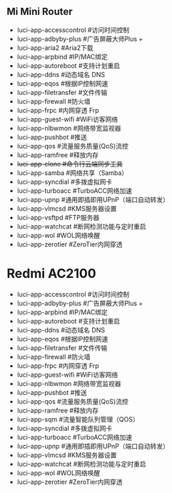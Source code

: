 ## Mi Mini Router
- luci-app-accesscontrol    #访问时间控制
- luci-app-adbyby-plus      #广告屏蔽大师Plus +
- luci-app-aria2            #Aria2下载
- luci-app-arpbind          #IP/MAC绑定
- luci-app-autoreboot       #支持计划重启
- luci-app-ddns             #动态域名 DNS
- luci-app-eqos             #根据IP控制网速
- luci-app-filetransfer     #文件传输
- luci-app-firewall         #防火墙
- luci-app-frpc             #内网穿透 Frp
- luci-app-guest-wifi       #WiFi访客网络
- luci-app-nlbwmon          #网络带宽监视器
- luci-app-pushbot          #推送
- luci-app-qos              #流量服务质量(QoS)流控
- luci-app-ramfree          #释放内存
- ~~luci-app-clone            #命令行云端同步工具~~
- luci-app-samba            #网络共享（Samba）
- luci-app-syncdial         #多拨虚拟网卡         
- luci-app-turboacc         #TurboACC网络加速
- luci-app-upnp             #通用即插即用UPnP（端口自动转发）
- luci-app-vlmcsd           #KMS服务器设置
- luci-app-vsftpd           #FTP服务器
- luci-app-watchcat         #断网检测功能与定时重启
- luci-app-wol              #WOL网络唤醒
- luci-app-zerotier         #ZeroTier内网穿透

# Redmi AC2100
- luci-app-accesscontrol    #访问时间控制
- luci-app-adbyby-plus      #广告屏蔽大师Plus +
- luci-app-arpbind          #IP/MAC绑定
- luci-app-autoreboot       #支持计划重启
- luci-app-ddns             #动态域名 DNS
- luci-app-eqos             #根据IP控制网速
- luci-app-filetransfer     #文件传输
- luci-app-firewall         #防火墙
- luci-app-frpc             #内网穿透 Frp
- luci-app-guest-wifi       #WiFi访客网络
- luci-app-nlbwmon          #网络带宽监视器
- luci-app-pushbot          #推送
- luci-app-qos              #流量服务质量(QoS)流控
- luci-app-ramfree          #释放内存
- luci-app-sqm              #流量智能队列管理（QOS）
- luci-app-syncdial         #多拨虚拟网卡         
- luci-app-turboacc         #TurboACC网络加速
- luci-app-upnp             #通用即插即用UPnP（端口自动转发）
- luci-app-vlmcsd           #KMS服务器设置
- luci-app-watchcat         #断网检测功能与定时重启
- luci-app-wol              #WOL网络唤醒
- luci-app-zerotier         #ZeroTier内网穿透
